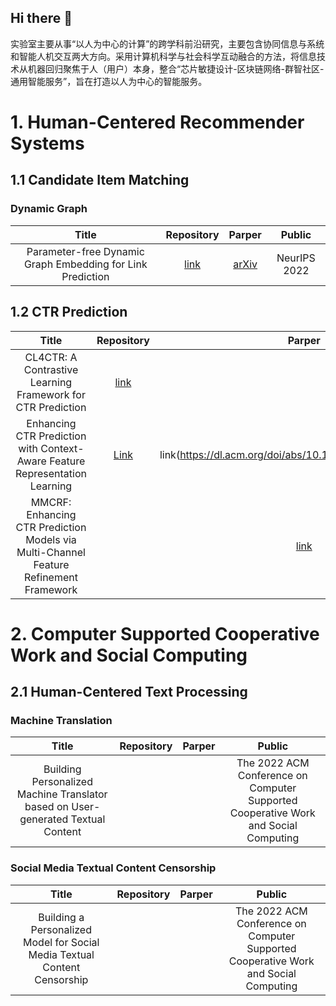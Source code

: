 ## Hi there 👋

<!--

**Here are some ideas to get you started:**

🙋‍♀️ A short introduction - what is your organization all about?
🌈 Contribution guidelines - how can the community get involved?
👩‍💻 Useful resources - where can the community find your docs? Is there anything else the community should know?
🍿 Fun facts - what does your team eat for breakfast?
🧙 Remember, you can do mighty things with the power of [Markdown](https://docs.github.com/github/writing-on-github/getting-started-with-writing-and-formatting-on-github/basic-writing-and-formatting-syntax)
-->
实验室主要从事“以人为中心的计算”的跨学科前沿研究，主要包含协同信息与系统和智能人机交互两大方向。采用计算机科学与社会科学互动融合的方法，将信息技术从机器回归聚焦于人（用户）本身，整合“芯片敏捷设计-区块链网络-群智社区-通用智能服务”，旨在打造以人为中心的智能服务。


# 1. Human-Centered Recommender Systems

## 1.1 Candidate Item Matching
### Dynamic Graph
|Title|Repository|Parper|Public|
|:---:|:---:|:---:|:---:|
|Parameter-free Dynamic Graph Embedding for Link Prediction|[link](https://github.com/FudanCISL/FreeGEM)|[arXiv](https://arxiv.org/abs/2210.08189)|NeurIPS 2022|

## 1.2 CTR Prediction
|Title|Repository|Parper|Public|
|:---:|:---:|:---:|:---:|
|CL4CTR: A Contrastive Learning Framework for CTR Prediction|[link](https://github.com/FudanCISL/CL4CTR)||WSDM 2023|
|Enhancing CTR Prediction with Context-Aware Feature Representation Learning|[Link](https://github.com/FudanCISL/FRNet)|link(https://dl.acm.org/doi/abs/10.1145/3477495.3531970)|SIGIR 2022|
|MMCRF: Enhancing CTR Prediction Models via Multi-Channel Feature Refinement Framework||[link](https://www.researchgate.net/profile/Fangye-Wang/publication/360216390_MCRF_Enhancing_CTR_Prediction_Models_via_Multi-Channel_Feature_Refinement_Framework/links/6268d291bca601538b6bfae9/MCRF-Enhancing-CTR-Prediction-Models-via-Multi-Channel-Feature-Refinement-Framework.pdf)|DASFAA 2022|

# 2. Computer Supported Cooperative Work and Social Computing

## 2.1 Human-Centered Text Processing
### Machine Translation
|Title|Repository|Parper|Public|
|:---:|:---:|:---:|:---:|
|Building Personalized Machine Translator based on User-generated Textual Content| | |The 2022 ACM Conference on Computer Supported Cooperative Work and Social Computing|
### Social Media Textual Content Censorship
|Title|Repository|Parper|Public|
|:---:|:---:|:---:|:---:|
|Building a Personalized Model for Social Media Textual Content Censorship| | |The 2022 ACM Conference on Computer Supported Cooperative Work and Social Computing|


